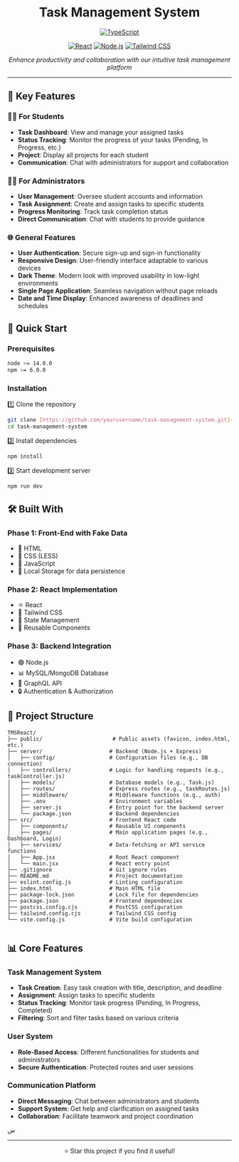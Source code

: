 <div align="center">

#  Task Management System


[![TypeScript](https://img.shields.io/badge/TypeScript-3178C6?style=for-the-badge&logo=typescript&logoColor=white)](https://www.typescriptlang.org/)

[![React](https://img.shields.io/badge/React-20232A?style=for-the-badge&logo=react&logoColor=61DAFB)](https://reactjs.org/)
[![Node.js](https://img.shields.io/badge/Node.js-339933?style=for-the-badge&logo=nodedotjs&logoColor=white)](https://nodejs.org/)
[![Tailwind CSS](https://img.shields.io/badge/Tailwind_CSS-38B2AC?style=for-the-badge&logo=tailwind-css&logoColor=white)](https://tailwindcss.com/)

*Enhance productivity and collaboration with our intuitive task management platform* 

</div>

---

## 🌟 Key Features

### 👨‍🎓 For Students
- **Task Dashboard**: View and manage your assigned tasks
- **Status Tracking**: Monitor the progress of your tasks (Pending, In Progress, etc.)
- **Project**: Display all projects for each student
- **Communication**: Chat with administrators for support and collaboration

### 👨‍💼 For Administrators
- **User Management**: Oversee student accounts and information
- **Task Assignment**: Create and assign tasks to specific students
- **Progress Monitoring**: Track task completion status
- **Direct Communication**: Chat with students to provide guidance

### 🌐 General Features
- **User Authentication**: Secure sign-up and sign-in functionality
- **Responsive Design**: User-friendly interface adaptable to various devices
- **Dark Theme**: Modern look with improved usability in low-light environments
- **Single Page Application**: Seamless navigation without page reloads
- **Date and Time Display**: Enhanced awareness of deadlines and schedules

## 🚀 Quick Start

### Prerequisites

```bash
node >= 14.0.0
npm >= 6.0.0
```

### Installation

1️⃣ Clone the repository
```bash
git clone [https://github.com/yourusername/task-management-system.git](https://github.com/YaraDaraghmeh/TMSReact.git)
cd task-management-system
```

2️⃣ Install dependencies
```bash
npm install
```

3️⃣ Start development server
```bash
npm run dev
```

## 🛠️ Built With

### Phase 1: Front-End with Fake Data
- 📄 HTML
- 🎨 CSS (LESS)
- 📜 JavaScript
- 💾 Local Storage for data persistence

### Phase 2: React Implementation
- ⚛️ React
- 🎨 Tailwind CSS
- 🔄 State Management
- 🧩 Reusable Components

### Phase 3: Backend Integration
- 🟢 Node.js
- 📊 MySQL/MongoDB Database
- 📡 GraphQL API
- 🔒 Authentication & Authorization

## 📁 Project Structure

```
TMSReact/
├── public/                      # Public assets (favicon, index.html, etc.)
├── server/                     # Backend (Node.js + Express)
│   ├── config/                 # Configuration files (e.g., DB connection)
│   ├── controllers/            # Logic for handling requests (e.g., taskController.js)
│   ├── models/                 # Database models (e.g., Task.js)
│   ├── routes/                 # Express routes (e.g., taskRoutes.js)
│   ├── middleware/             # Middleware functions (e.g., auth)
│   ├── .env                    # Environment variables
│   ├── server.js               # Entry point for the backend server
│   └── package.json            # Backend dependencies
├── src/                        # Frontend React code
│   ├── components/             # Reusable UI components
│   ├── pages/                  # Main application pages (e.g., Dashboard, Login)
│   ├── services/               # Data-fetching or API service functions
│   ├── App.jsx                 # Root React component
│   └── main.jsx                # React entry point
├── .gitignore                  # Git ignore rules
├── README.md                   # Project documentation
├── eslint.config.js            # Linting configuration
├── index.html                  # Main HTML file
├── package-lock.json           # Lock file for dependencies
├── package.json                # Frontend dependencies
├── postcss.config.cjs          # PostCSS configuration
├── tailwind.config.cjs         # Tailwind CSS config
└── vite.config.js              # Vite build configuration


```

## 📊 Core Features

### Task Management System
- **Task Creation**: Easy task creation with title, description, and deadline
- **Assignment**: Assign tasks to specific students
- **Status Tracking**: Monitor task progress (Pending, In Progress, Completed)
- **Filtering**: Sort and filter tasks based on various criteria

### User System
- **Role-Based Access**: Different functionalities for students and administrators
- **Secure Authentication**: Protected routes and user sessions

### Communication Platform
- **Direct Messaging**: Chat between administrators and students
- **Support System**: Get help and clarification on assigned tasks
- **Collaboration**: Facilitate teamwork and project coordination

س

---

<div align="center">

⭐️ Star this project if you find it useful!

</div>
